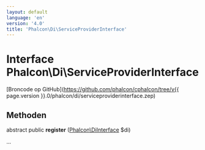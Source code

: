 ```yaml
---
layout: default
language: 'en'
version: '4.0'
title: 'Phalcon\Di\ServiceProviderInterface'
---
```


# Interface **Phalcon\Di\ServiceProviderInterface**

[Broncode op GitHub](https://github.com/phalcon/cphalcon/tree/v{{ page.version }}.0/phalcon/di/serviceproviderinterface.zep)

## Methoden

abstract public **register** ([Phalcon\DiInterface](Phalcon_DiInterface) $di)

...